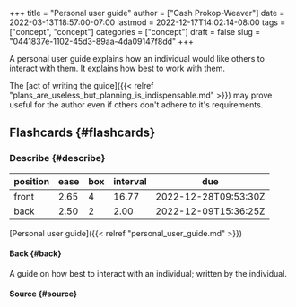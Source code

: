 +++
title = "Personal user guide"
author = ["Cash Prokop-Weaver"]
date = 2022-03-13T18:57:00-07:00
lastmod = 2022-12-17T14:02:14-08:00
tags = ["concept", "concept"]
categories = ["concept"]
draft = false
slug = "0441837e-1102-45d3-89aa-4da09147f8dd"
+++

A personal user guide explains how an individual would like others to interact with them. It explains how best to work with them.

The [act of writing the guide]({{< relref "plans_are_useless_but_planning_is_indispensable.md" >}}) may prove useful for the author even if others don't adhere to it's requirements.


## Flashcards {#flashcards}


### Describe {#describe}

| position | ease | box | interval | due                  |
|----------|------|-----|----------|----------------------|
| front    | 2.65 | 4   | 16.77    | 2022-12-28T09:53:30Z |
| back     | 2.50 | 2   | 2.00     | 2022-12-09T15:36:25Z |

[Personal user guide]({{< relref "personal_user_guide.md" >}})


#### Back {#back}

A guide on how best to interact with an individual; written by the individual.


#### Source {#source}
